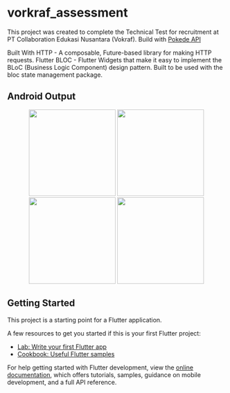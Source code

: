 # vorkraf_assessment

This project was created to complete the Technical Test for recruitment at PT Collaboration Edukasi Nusantara (Vokraf). Build with [Pokede API](https://pokeapi.co/api/v2/) 

Built With 
    HTTP - A composable, Future-based library for making HTTP requests.
    Flutter BLOC - Flutter Widgets that make it easy to implement the BLoC (Business Logic Component) design pattern. Built to be used with the bloc state management package.

## Android Output 
<div align="center">
    <img src="https://github.com/jklin12/Pokedek-Vokraf/screenshot/android_01.png" width="200px"</img> 
    <img src="https://github.com/jklin12/Pokedek-Vokraf/screenshot/android_02.png" width="200px"</img> 
    <img src="https://github.com/jklin12/Pokedek-Vokraf/screenshot/android_03.png" width="200px"</img> 
    <img src="https://github.com/jklin12/Pokedek-Vokraf/screenshot/android_04.png" width="200px"</img> 
    
</div>


## Getting Started

This project is a starting point for a Flutter application.

A few resources to get you started if this is your first Flutter project:

- [Lab: Write your first Flutter app](https://docs.flutter.dev/get-started/codelab)
- [Cookbook: Useful Flutter samples](https://docs.flutter.dev/cookbook)

For help getting started with Flutter development, view the
[online documentation](https://docs.flutter.dev/), which offers tutorials,
samples, guidance on mobile development, and a full API reference.
